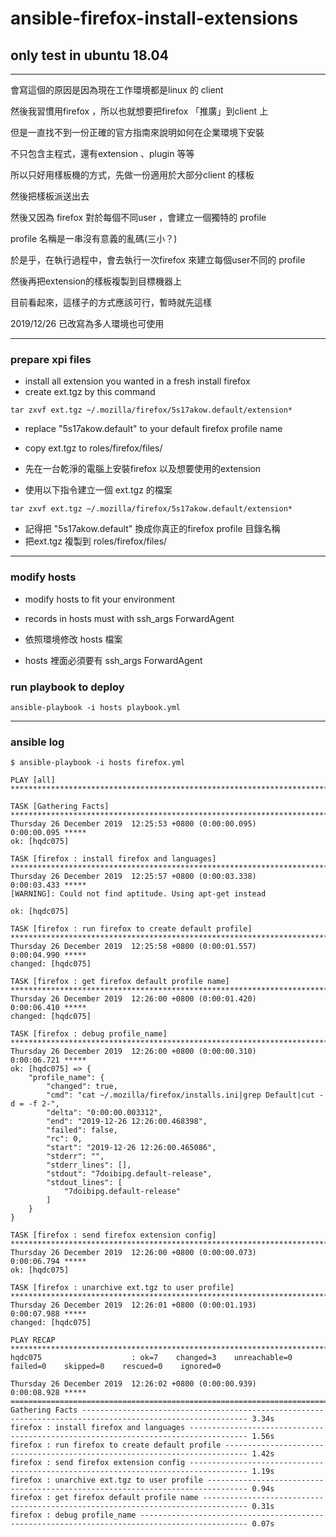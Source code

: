 # ansible-firefox-install-extensions

## only test in ubuntu 18.04

---

會寫這個的原因是因為現在工作環境都是linux 的 client

然後我習慣用firefox ，所以也就想要把firefox 「推廣」到client 上

但是一直找不到一份正確的官方指南來說明如何在企業環境下安裝

不只包含主程式，還有extension 、plugin 等等

所以只好用樣板機的方式，先做一份適用於大部分client 的樣板

然後把樣板派送出去

然後又因為 firefox 對於每個不同user ，會建立一個獨特的 profile

profile 名稱是一串沒有意義的亂碼(三小？)

於是乎，在執行過程中，會去執行一次firefox 來建立每個user不同的 profile

然後再把extension的樣板複製到目標機器上

目前看起來，這樣子的方式應該可行，暫時就先這樣

2019/12/26 已改寫為多人環境也可使用

---



### prepare xpi files

* install all extension you wanted in a fresh install firefox
* create ext.tgz by this command
```
tar zxvf ext.tgz ~/.mozilla/firefox/5s17akow.default/extension*
```
* replace "5s17akow.default" to your default firefox profile name
* copy ext.tgz to roles/firefox/files/

* 先在一台乾淨的電腦上安裝firefox 以及想要使用的extension
* 使用以下指令建立一個 ext.tgz 的檔案
```
tar zxvf ext.tgz ~/.mozilla/firefox/5s17akow.default/extension*
```
* 記得把 "5s17akow.default" 換成你真正的firefox profile 目錄名稱
* 把ext.tgz 複製到 roles/firefox/files/

--- 

### modify hosts

* modify hosts to fit your environment
* records in hosts must with ssh_args ForwardAgent

* 依照環境修改 hosts 檔案
* hosts 裡面必須要有 ssh_args ForwardAgent

### run playbook to deploy

```
ansible-playbook -i hosts playbook.yml
```
---

### ansible log

```
$ ansible-playbook -i hosts firefox.yml

PLAY [all] ***********************************************************************************************************************

TASK [Gathering Facts] ***********************************************************************************************************
Thursday 26 December 2019  12:25:53 +0800 (0:00:00.095)       0:00:00.095 *****
ok: [hqdc075]

TASK [firefox : install firefox and languages] ***********************************************************************************
Thursday 26 December 2019  12:25:57 +0800 (0:00:03.338)       0:00:03.433 *****
[WARNING]: Could not find aptitude. Using apt-get instead

ok: [hqdc075]

TASK [firefox : run firefox to create default profile] ***************************************************************************
Thursday 26 December 2019  12:25:58 +0800 (0:00:01.557)       0:00:04.990 *****
changed: [hqdc075]

TASK [firefox : get firefox default profile name] ********************************************************************************
Thursday 26 December 2019  12:26:00 +0800 (0:00:01.420)       0:00:06.410 *****
changed: [hqdc075]

TASK [firefox : debug profile_name] **********************************************************************************************
Thursday 26 December 2019  12:26:00 +0800 (0:00:00.310)       0:00:06.721 *****
ok: [hqdc075] => {
    "profile_name": {
        "changed": true,
        "cmd": "cat ~/.mozilla/firefox/installs.ini|grep Default|cut -d = -f 2-",
        "delta": "0:00:00.003312",
        "end": "2019-12-26 12:26:00.468398",
        "failed": false,
        "rc": 0,
        "start": "2019-12-26 12:26:00.465086",
        "stderr": "",
        "stderr_lines": [],
        "stdout": "7doibipg.default-release",
        "stdout_lines": [
            "7doibipg.default-release"
        ]
    }
}

TASK [firefox : send firefox extension config] ***********************************************************************************
Thursday 26 December 2019  12:26:00 +0800 (0:00:00.073)       0:00:06.794 *****
ok: [hqdc075]

TASK [firefox : unarchive ext.tgz to user profile] *******************************************************************************
Thursday 26 December 2019  12:26:01 +0800 (0:00:01.193)       0:00:07.988 *****
changed: [hqdc075]

PLAY RECAP ***********************************************************************************************************************
hqdc075                    : ok=7    changed=3    unreachable=0    failed=0    skipped=0    rescued=0    ignored=0

Thursday 26 December 2019  12:26:02 +0800 (0:00:00.939)       0:00:08.928 *****
===============================================================================
Gathering Facts ----------------------------------------------------------------------------------------------------------- 3.34s
firefox : install firefox and languages ----------------------------------------------------------------------------------- 1.56s
firefox : run firefox to create default profile --------------------------------------------------------------------------- 1.42s
firefox : send firefox extension config ----------------------------------------------------------------------------------- 1.19s
firefox : unarchive ext.tgz to user profile ------------------------------------------------------------------------------- 0.94s
firefox : get firefox default profile name -------------------------------------------------------------------------------- 0.31s
firefox : debug profile_name ---------------------------------------------------------------------------------------------- 0.07s
```


